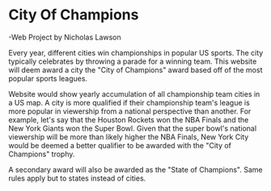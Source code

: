 # City Of Champions 
-Web Project by Nicholas Lawson

Every year, different cities win championships in popular US sports. The city typically celebrates by throwing a parade for a winning team. This website will deem award a city the "City of Champions" award based off of the most popular sports leagues.   

Website would show yearly accumulation of all championship team cities in a US map. A city is more qualified if their championship team's league is more popular in viewership from a national perspective than another. For example, let's say that the Houston Rockets won the NBA Finals and the New York Giants won the Super Bowl. Given that the super bowl's national viewership will be more than likely higher the NBA Finals, New York City would be deemed a better qualifier to be awarded with the "City of Champions" trophy.

A secondary award will also be awarded as the "State of Champions". Same rules apply but to states instead of cities. 
